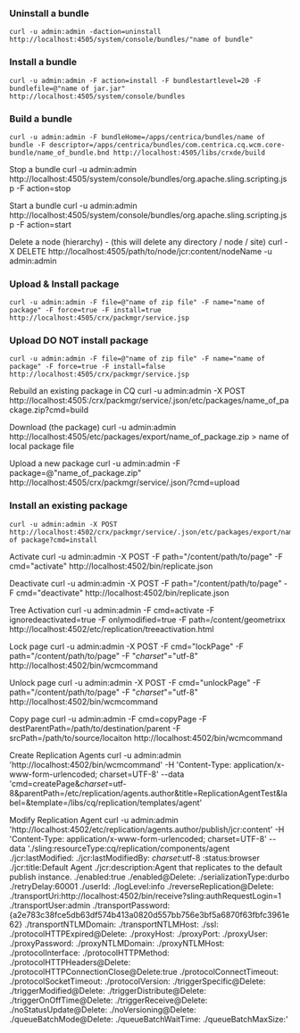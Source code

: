 
### Uninstall a bundle

```
curl -u admin:admin -daction=uninstall http://localhost:4505/system/console/bundles/"name of bundle"
```

### Install a bundle

```
curl -u admin:admin -F action=install -F bundlestartlevel=20 -F 
bundlefile=@"name of jar.jar" http://localhost:4505/system/console/bundles
```

### Build a bundle

```
curl -u admin:admin -F bundleHome=/apps/centrica/bundles/name of bundle -F descriptor=/apps/centrica/bundles/com.centrica.cq.wcm.core-bundle/name_of_bundle.bnd http://localhost:4505/libs/crxde/build
```

Stop a bundle
        curl -u admin:admin http://localhost:4505/system/console/bundles/org.apache.sling.scripting.jsp 
        -F action=stop

Start a bundle
        curl -u admin:admin http://localhost:4505/system/console/bundles/org.apache.sling.scripting.jsp 
        -F action=start

Delete a node (hierarchy) - (this will delete any directory / node / site)
        curl -X DELETE http://localhost:4505/path/to/node/jcr:content/nodeName -u admin:admin

### Upload & Install package

```
curl -u admin:admin -F file=@"name of zip file" -F name="name of package" -F force=true -F install=true http://localhost:4505/crx/packmgr/service.jsp
```

### Upload DO NOT install package

```
curl -u admin:admin -F file=@"name of zip file" -F name="name of package" -F force=true -F install=false http://localhost:4505/crx/packmgr/service.jsp
```

Rebuild an existing package in CQ
        curl -u admin:admin -X POST http://localhost:4505:/crx/packmgr/service/.json/etc/packages/name_of_package.zip?cmd=build

Download (the package)
        curl -u admin:admin http://localhost:4505/etc/packages/export/name_of_package.zip > name of local package file

Upload a new package
        curl -u admin:admin -F package=@"name_of_package.zip" http://localhost:4505/crx/packmgr/service/.json/?cmd=upload

### Install an existing package

```
curl -u admin:admin -X POST http://localhost:4502/crx/packmgr/service/.json/etc/packages/export/name of package?cmd=install
```

Activate
        curl -u admin:admin -X POST -F path="/content/path/to/page" -F cmd="activate" http://localhost:4502/bin/replicate.json

Deactivate
        curl -u admin:admin -X POST -F path="/content/path/to/page" -F cmd="deactivate" http://localhost:4502/bin/replicate.json

Tree Activation
        curl -u admin:admin -F cmd=activate -F ignoredeactivated=true -F onlymodified=true 
        -F path=/content/geometrixx http://localhost:4502/etc/replication/treeactivation.html

Lock page
        curl -u admin:admin -X POST -F cmd="lockPage" -F path="/content/path/to/page" -F "_charset_"="utf-8" http://localhost:4502/bin/wcmcommand

Unlock page
        curl -u admin:admin -X POST -F cmd="unlockPage" -F path="/content/path/to/page" -F "_charset_"="utf-8" http://localhost:4502/bin/wcmcommand

Copy page
        curl -u admin:admin -F cmd=copyPage -F destParentPath=/path/to/destination/parent -F srcPath=/path/to/source/locaiton http://localhost:4502/bin/wcmcommand
        
Create Replication Agents
        curl -u admin:admin 'http://localhost:4502/bin/wcmcommand' -H 'Content-Type: application/x-www-form-urlencoded; charset=UTF-8' --data 'cmd=createPage&_charset_=utf-8&parentPath=/etc/replication/agents.author&title=ReplicationAgentTest&label=&template=/libs/cq/replication/templates/agent'
        
Modify Replication Agent
        curl -u admin:admin 'http://localhost:4502/etc/replication/agents.author/publish/jcr:content' 
        -H 'Content-Type: application/x-www-form-urlencoded; charset=UTF-8' 
        --data './sling:resourceType:cq/replication/components/agent
        ./jcr:lastModified:
        ./jcr:lastModifiedBy:
        _charset_:utf-8
        :status:browser
        ./jcr:title:Default Agent
        ./jcr:description:Agent that replicates to the default publish instance.
        ./enabled:true
        ./enabled@Delete:
        ./serializationType:durbo
        ./retryDelay:60001
        ./userId:
        ./logLevel:info
        ./reverseReplication@Delete:
        ./transportUri:http://localhost:4502/bin/receive?sling:authRequestLogin=1
        ./transportUser:admin
        ./transportPassword:{a2e783c38fce5db63df574b413a0820d557bb756e3bf5a6870f63fbfc3961e62}
        ./transportNTLMDomain:
        ./transportNTLMHost:
        ./ssl:
        ./protocolHTTPExpired@Delete:
        ./proxyHost:
        ./proxyPort:
        ./proxyUser:
        ./proxyPassword:
        ./proxyNTLMDomain:
        ./proxyNTLMHost:
        ./protocolInterface:
        ./protocolHTTPMethod:
        ./protocolHTTPHeaders@Delete:
        ./protocolHTTPConnectionClose@Delete:true
        ./protocolConnectTimeout:
        ./protocolSocketTimeout:
        ./protocolVersion:
        ./triggerSpecific@Delete:
        ./triggerModified@Delete:
        ./triggerDistribute@Delete:
        ./triggerOnOffTime@Delete:
        ./triggerReceive@Delete:
        ./noStatusUpdate@Delete:
        ./noVersioning@Delete:
        ./queueBatchMode@Delete:
        ./queueBatchWaitTime:
        ./queueBatchMaxSize:'